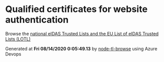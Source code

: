 # Qualified certificates for website authentication 
 Browse the [national eIDAS Trusted Lists and the EU List of eIDAS Trusted Lists (LOTL)](https://webgate.ec.europa.eu/tl-browser/#/) 
 
 
Generated at **Fri 08/14/2020  0:05:49.13** by [node-tl-browse](https://github.com/ymedlop/node-tl-browser) using Azure Devops 
